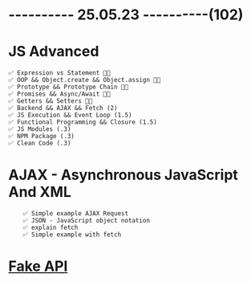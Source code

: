 # ---------- 25.05.23 ----------(102)

# JS Advanced

    ✅ Expression vs Statement 👍🏻
    ✅ OOP && Object.create && Object.assign 👍🏻
    ✅ Prototype && Prototype Chain 👍🏻
    ✅ Promises && Async/Await 👍🏻
    ✅ Getters && Setters 👍🏻
    ✅ Backend && AJAX && Fetch (2)
    ✅ JS Execution && Event Loop (1.5)
    ✅ Functional Programming && Closure (1.5)
    ✅ JS Modules (.3)
    ✅ NPM Package (.3)
    ✅ Clean Code (.3)

# AJAX - Asynchronous JavaScript And XML

        ✅ Simple example AJAX Request
        ✅ JSON - JavaScript object notation
        ✅ explain fetch
        ✅ Simple example with fetch

# [Fake API](https://jsonplaceholder.typicode.com/users)

